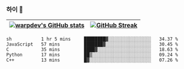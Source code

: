 
### 하이 👋
[![warpdev's GitHub stats](https://github-readme-stats.vercel.app/api?username=warpdev&show_icons=true&theme=vue-dark)](#) |[![GitHub Streak](https://github-readme-streak-stats.herokuapp.com/?user=warpdev&theme=dark)](#)
--- | --- |
<!--START_SECTION:waka-->
```text
sh           1 hr 5 mins     ████████▓░░░░░░░░░░░░░░░░   34.37 % 
JavaScript   57 mins         ███████▓░░░░░░░░░░░░░░░░░   30.45 % 
C            35 mins         ████▓░░░░░░░░░░░░░░░░░░░░   18.63 % 
Python       17 mins         ██▒░░░░░░░░░░░░░░░░░░░░░░   09.24 % 
C++          13 mins         █▓░░░░░░░░░░░░░░░░░░░░░░░   07.26 % 
```
<!--END_SECTION:waka-->

<!--
**warpdev/warpdev** is a ✨ _special_ ✨ repository because its `README.md` (this file) appears on your GitHub profile.

Here are some ideas to get you started:

- 🔭 I’m currently working on ...
- 🌱 I’m currently learning ...
- 👯 I’m looking to collaborate on ...
- 🤔 I’m looking for help with ...
- 💬 Ask me about ...
- 📫 How to reach me: ...
- 😄 Pronouns: ...
- ⚡ Fun fact: ...
-->
